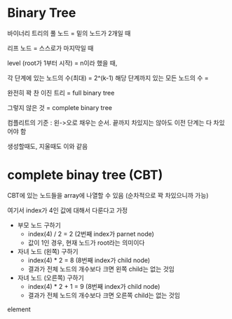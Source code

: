 # Binary Tree

바이너리 트리의 풀 노드 = 밑의 노드가 2개일 때

리프 노드 = 스스로가 마지막일 때 

level (root가 1부터 시작) = n이라 했을 때,

 각 단계에 있는 노드의 수(최대) = 2^(k-1)
 해당 단계까지 있는 모든 노드의 수 = 

완전히 꽉 찬 이진 트리 = full binary tree

그렇지 않은 것 = complete binary tree

컴플리트의 기준 : 왼->오로 채우는 순서. 끝까지 차있지는 않아도 이전 단계는 다 차있어야 함

생성할때도, 지울때도 이와 같음


# complete binay tree (CBT) 

CBT에 있는 노드들을 array에 나열할 수 있음 (순차적으로 꽉 차있으니까 가능)

여기서 index가 4인 값에 대해서 다룬다고 가정

 - 부모 노드 구하기
   - index(4) / 2 = 2 (2번째 index가 parnet node)
   - 값이 1인 경우, 현재 노드가 root라는 의미이다
 - 자녀 노드 (왼쪽) 구하기
   - index(4) * 2 = 8 (8번째 index가 child node)
   - 결과가 전체 노드의 개수보다 크면 왼쪽 child는 없는 것임
 - 자녀 노드 (오른쪽) 구하기
   - index(4) * 2 + 1 = 9 (8번째 index가 child node)
   - 결과가 전체 노드의 개수보다 크면 오른쪽 child는 없는 것임

element 